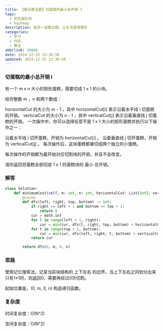 ```yaml
---
title: 【每日算法题】切蛋糕的最小总开销 I
tags:
  - 优先级队列
  - hashmap
description: 每天一道算法题，让生活变得更好
categories:
  - 学习
  - 代码
  - 算法
abbrlink: 29880
date: 2024-12-25 12:36:56
updated: 2024-12-25 12:36:56
---
```


### 切蛋糕的最小总开销 I

有一个 m x n 大小的矩形蛋糕，需要切成 1 x 1 的小块。

给你整数 m ，n 和两个数组：

horizontalCut 的大小为 m - 1 ，其中 horizontalCut[i] 表示沿着水平线 i 切蛋糕的开销。
verticalCut 的大小为 n - 1 ，其中 verticalCut[j] 表示沿着垂直线 j 切蛋糕的开销。
一次操作中，你可以选择任意不是 1 x 1 大小的矩形蛋糕并执行以下操作之一：

沿着水平线 i 切开蛋糕，开销为 horizontalCut[i] 。
沿着垂直线 j 切开蛋糕，开销为 verticalCut[j] 。
每次操作后，这块蛋糕都被切成两个独立的小蛋糕。

每次操作的开销都为最开始对应切割线的开销，并且不会改变。

请你返回将蛋糕全部切成 1 x 1 的蛋糕块的 最小 总开销。

### 解答

```python
class Solution:
    def minimumCost(self, m: int, n: int, horizontalCut: List[int], verticalCut: List[int]) -> int:
        @cache
        def dfs(left, right, top, bottom) -> int:
            if right == left + 1 and bottom == top + 1:
                return 0
            cur = math.inf
            for l in range(left + 1, right):
                cur = min(cur, dfs(l, right, top, bottom) + horizontalCut[l-1] + dfs(left, l, top, bottom))
            for t in range(top + 1, bottom):
                cur = min(cur, dfs(left, right, t, bottom) + verticalCut[t-1] + dfs(left, right, top, t))
            return cur

        return dfs(0, m, 0, n)
```

### 思路

使用记忆搜索法，记录当前块结构的 上下左右 的边界，当上下左右之间划分出来只有1*1时，则返回0，需要再经过0次切割。

起始位置是，(0, m, 0, n) 构造递归函数。

### 复杂度

时间复杂度：O(N^2)

空间复杂度：O(N^2)
